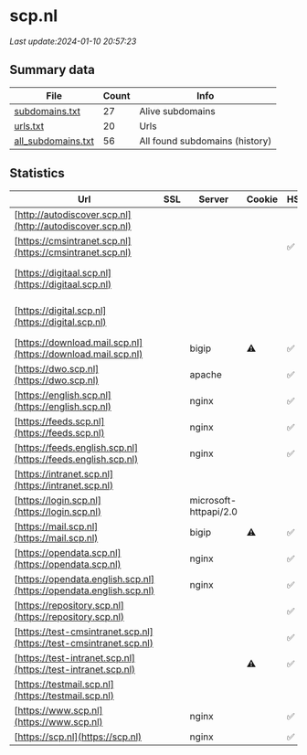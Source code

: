 # scp.nl
*Last update:2024-01-10 20:57:23*
## Summary data
| File       | Count | Info |
|------------|-------|------|
|[subdomains.txt](/data/scp/subdomains.txt)|27|Alive subdomains|
|[urls.txt](/data/scp/urls.txt)|20|Urls|
|[all_subdomains.txt](/data/scp/all_subdomains.txt)|56|All found subdomains (history)|
## Statistics
| Url | SSL | Server | Cookie | HSTS | CSP | XFO | XXP | RP | Tech |
|------------|-------|------|------|------|------|------|------|------|------|
|[http://autodiscover.scp.nl](http://autodiscover.scp.nl)| | | | | | | |:white_check_mark: ||
|[https://cmsintranet.scp.nl](https://cmsintranet.scp.nl)| || |:white_check_mark: | |:white_check_mark: |:white_check_mark: |:white_check_mark: |HSTS|
|[https://digitaal.scp.nl](https://digitaal.scp.nl)| | | | | | | |:white_check_mark: |Apache HTTP Server H...|
|[https://digital.scp.nl](https://digital.scp.nl)| | | | | | | |:white_check_mark: |Apache HTTP Server H...|
|[https://download.mail.scp.nl](https://download.mail.scp.nl)| |bigip|:warning: |:white_check_mark: | | | | |:white_check_mark: |F5 BigIP HSTS|
|[https://dwo.scp.nl](https://dwo.scp.nl)| |apache| |:white_check_mark: | | |:white_check_mark: |:white_check_mark: |:white_check_mark: |HSTS|
|[https://english.scp.nl](https://english.scp.nl)| |nginx| |:white_check_mark: | |:warning: |:white_check_mark: |:white_check_mark: |:white_check_mark: |Bloomreach HSTS Ngin...|
|[https://feeds.scp.nl](https://feeds.scp.nl)| |nginx| |:white_check_mark: | | |:white_check_mark: |:white_check_mark: |:white_check_mark: |HSTS Nginx|
|[https://feeds.english.scp.nl](https://feeds.english.scp.nl)| |nginx| |:white_check_mark: | | |:white_check_mark: |:white_check_mark: |:white_check_mark: |HSTS Nginx|
|[https://intranet.scp.nl](https://intranet.scp.nl)| || | | | |:white_check_mark: ||
|[https://login.scp.nl](https://login.scp.nl)| |microsoft-httpapi/2.0| | | | | |:white_check_mark: |Microsoft HTTPAPI:2....|
|[https://mail.scp.nl](https://mail.scp.nl)| |bigip|:warning: |:white_check_mark: | | | | |:white_check_mark: |F5 BigIP HSTS|
|[https://opendata.scp.nl](https://opendata.scp.nl)| |nginx| |:white_check_mark: | | |:white_check_mark: |:white_check_mark: |:white_check_mark: |HSTS Nginx|
|[https://opendata.english.scp.nl](https://opendata.english.scp.nl)| |nginx| |:white_check_mark: | | |:white_check_mark: |:white_check_mark: |:white_check_mark: |HSTS Nginx|
|[https://repository.scp.nl](https://repository.scp.nl)| | | |:white_check_mark: | | | | |:white_check_mark: |HSTS|
|[https://test-cmsintranet.scp.nl](https://test-cmsintranet.scp.nl)| || |:white_check_mark: | |:white_check_mark: |:white_check_mark: |:white_check_mark: |HSTS|
|[https://test-intranet.scp.nl](https://test-intranet.scp.nl)| ||:warning: |:white_check_mark: | |:white_check_mark: |:white_check_mark: |:white_check_mark: |HSTS|
|[https://testmail.scp.nl](https://testmail.scp.nl)| | | | | | | |:white_check_mark: |F5 BigIP HSTS|
|[https://www.scp.nl](https://www.scp.nl)| |nginx| |:white_check_mark: | |:warning: |:white_check_mark: |:white_check_mark: |:white_check_mark: |Bloomreach HSTS Ngin...|
|[https://scp.nl](https://scp.nl)| |nginx| |:white_check_mark: | |:warning: |:white_check_mark: |:white_check_mark: |:white_check_mark: |HSTS Nginx|